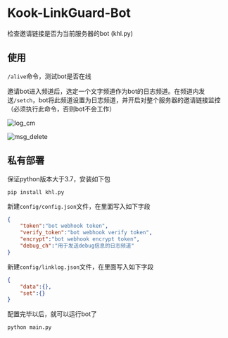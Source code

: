 # Kook-LinkGuard-Bot
检查邀请链接是否为当前服务器的bot (khl.py)


## 使用

`/alive`命令，测试bot是否在线

邀请bot进入频道后，选定一个文字频道作为bot的日志频道。在频道内发送`/setch`，bot将此频道设置为日志频道，并开启对整个服务器的邀请链接监控（必须执行此命令，否则bot不会工作）

![log_cm](https://img.kookapp.cn/assets/2023-02/XnNCA8XoZl0jl0aa.png)

![msg_delete](https://img.kookapp.cn/assets/2023-02/ycJ3MJHzSJ0h603w.png)


## 私有部署

保证python版本大于3.7，安装如下包
```
pip install khl.py
```

新建`config/config.json`文件，在里面写入如下字段

```json
{
    "token":"bot webhook token",
    "verify_token":"bot webhook verify token",
    "encrypt":"bot webhook encrypt token",
    "debug_ch":"用于发送debug信息的日志频道"
}
```

新建`config/linklog.json`文件，在里面写入如下字段

```json
{
    "data":{},
    "set":{}   
}
```

配置完毕以后，就可以运行bot了

```
python main.py
```
